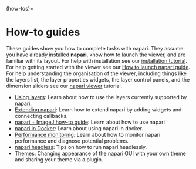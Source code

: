 (how-tos)=
# How-to guides

These guides show you how to complete tasks with napari. They assume you have
already installed **napari**, know how to launch the viewer, and are familiar
with its layout. For help with installation see our
[installation tutorial](napari-installation). For help
getting started with the viewer see our
[How to launch napari guide](launch). For
help understanding the organisation of the viewer, including things like the
layers list, the layer properties widgets, the layer control panels, and the
dimension sliders see our [napari viewer](viewer-tutorial)
tutorial.

- [Using layers](using-layers): Learn about how to use the layers currently
supported by napari.
- [Extending napari](extending-napari): Learn how to extend napari by adding widgets
  and connecting callbacks.
- [napari + ImageJ how-to guide](napari-imagej): Learn about how to use napari
- [napari in Docker](napari-docker): Learn about using napari in docker.
- [Performance monitoring](napari-perfmon): Learn about how to monitor napari
performance and diagnose potential problems.
- [napari headless](napari-headless): Tips on how to run napari headlessly.
- [Themes](napari-themes): Changing appearance of the napari GUI with your own theme
  and sharing your theme via a plugin.
